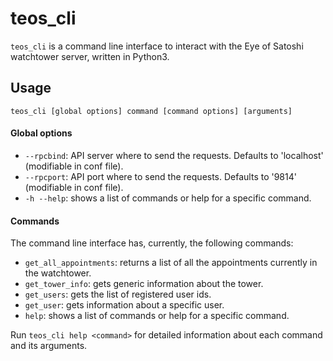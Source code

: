 # teos_cli

`teos_cli` is a command line interface to interact with the Eye of Satoshi watchtower server, written in Python3.

## Usage

	teos_cli [global options] command [command options] [arguments]
	
#### Global options

- `--rpcbind`:	API server where to send the requests. Defaults to 'localhost' (modifiable in conf file).
- `--rpcport`:	API port where to send the requests. Defaults to '9814' (modifiable in conf file).
- `-h --help`:	shows a list of commands or help for a specific command.

#### Commands

The command line interface has, currently, the following commands:

- `get_all_appointments`: returns a list of all the appointments currently in the watchtower.
- `get_tower_info`: gets generic information about the tower.
- `get_users`: gets the list of registered user ids.
- `get_user`: gets information about a specific user.
- `help`: shows a list of commands or help for a specific command.

Run `teos_cli help <command>` for detailed information about each command and its arguments.